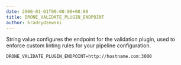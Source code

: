 ```yaml
---
date: 2000-01-01T00:00:00+00:00
title: DRONE_VALIDATE_PLUGIN_ENDPOINT
author: bradrydzewski
---
```


String value configures the endpoint for the validation plugin, used to enforce custom linting rules for your pipeline configuration.

```
DRONE_VALIDATE_PLUGIN_ENDPOINT=http://hostname.com:3000
```
